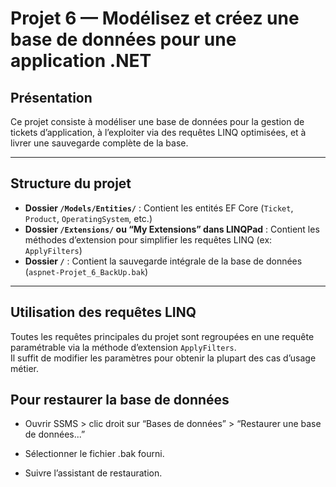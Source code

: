 # Projet 6 — Modélisez et créez une base de données pour une application .NET

## Présentation

Ce projet consiste à modéliser une base de données pour la gestion de tickets d’application, à l’exploiter via des requêtes LINQ optimisées, et à livrer une sauvegarde complète de la base.  

---

## Structure du projet

- **Dossier `/Models/Entities/`** : Contient les entités EF Core (`Ticket`, `Product`, `OperatingSystem`, etc.)
- **Dossier `/Extensions/` ou “My Extensions” dans LINQPad** : Contient les méthodes d’extension pour simplifier les requêtes LINQ (ex: `ApplyFilters`)
- **Dossier `/`** : Contient la sauvegarde intégrale de la base de données (`aspnet-Projet_6_BackUp.bak`)

---

## Utilisation des requêtes LINQ

Toutes les requêtes principales du projet sont regroupées en une requête paramétrable via la méthode d’extension `ApplyFilters`.  
Il suffit de modifier les paramètres pour obtenir la plupart des cas d’usage métier.

## Pour restaurer la base de données

- Ouvrir SSMS > clic droit sur “Bases de données” > “Restaurer une base de données...”

- Sélectionner le fichier .bak fourni.

- Suivre l’assistant de restauration.
